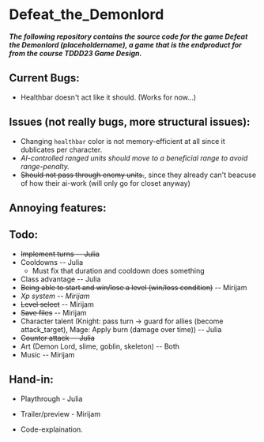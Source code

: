 # Defeat_the_Demonlord
***The following repository contains the source code for the game Defeat the Demonlord (placeholdername), a game that is the endproduct for from the course TDDD23 Game Design.***

## Current Bugs:
* Healthbar doesn't act like it should. (Works for now...)

## Issues (not really bugs, more structural issues):
* Changing `healthbar` color is not memory-efficient at all since it dublicates per character.
* *AI-controlled ranged units should move to a beneficial range to avoid range-penalty.*
* <del>Should not pass through enemy units.</del>, since they already can't beacuse of how their ai-work (will only go for closet anyway)

## Annoying features:

## Todo:
* <del>Implement turns -- Julia</del>
* Cooldowns -- Julia
    * Must fix that duration and cooldown does something
* Class advantage -- Julia
* <del>Being able to start and win/lose a level (win/loss condition)</del> -- Mirijam
* *Xp system -- Mirijam*
* <del>Level select</del> -- Mirijam
* <del>Save files</del> -- Mirijam
* Character talent (Knight: pass turn -> guard for allies (become attack_target), Mage: Apply burn (damage over time)) -- Julia
* <del>Counter attack -- Julia</del>
* Art (Demon Lord, slime, goblin, skeleton) -- Both
* Music -- Mirijam

## Hand-in:
* Playthrough - Julia
* Trailer/preview - Mirijam

* Code-explaination.
